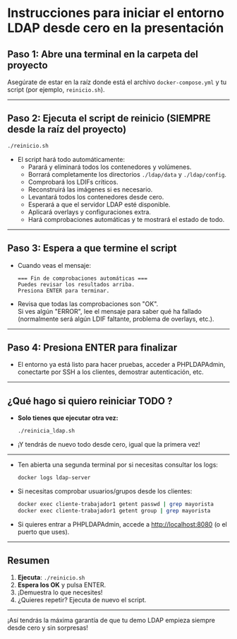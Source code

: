 # Instrucciones para iniciar el entorno LDAP desde cero en la presentación

## Paso 1: Abre una terminal en la carpeta del proyecto

Asegúrate de estar en la raíz donde está el archivo `docker-compose.yml` y tu script (por ejemplo, `reinicio.sh`).

---

## Paso 2: Ejecuta el script de reinicio **(SIEMPRE desde la raíz del proyecto)**

```bash
./reinicio.sh
```

- El script hará todo automáticamente:  
  - Parará y eliminará todos los contenedores y volúmenes.
  - Borrará completamente los directorios `./ldap/data` y `./ldap/config`.
  - Comprobará los LDIFs críticos.
  - Reconstruirá las imágenes si es necesario.
  - Levantará todos los contenedores desde cero.
  - Esperará a que el servidor LDAP esté disponible.
  - Aplicará overlays y configuraciones extra.
  - Hará comprobaciones automáticas y te mostrará el estado de todo.

---

## Paso 3: Espera a que termine el script

- Cuando veas el mensaje:
  ```
  === Fin de comprobaciones automáticas ===
  Puedes revisar los resultados arriba.
  Presiona ENTER para terminar.
  ```
- Revisa que todas las comprobaciones son "OK".  
  Si ves algún "ERROR", lee el mensaje para saber qué ha fallado (normalmente será algún LDIF faltante, problema de overlays, etc.).

---

## Paso 4: Presiona ENTER para finalizar

- El entorno ya está listo para hacer pruebas, acceder a PHPLDAPAdmin, conectarte por SSH a los clientes, demostrar autenticación, etc.

---

## ¿Qué hago si quiero reiniciar TODO ?

- **Solo tienes que ejecutar otra vez:**
  ```bash
  ./reinicia_ldap.sh
  ```
- ¡Y tendrás de nuevo todo desde cero, igual que la primera vez!

---

- Ten abierta una segunda terminal por si necesitas consultar los logs:
  ```bash
  docker logs ldap-server
  ```
- Si necesitas comprobar usuarios/grupos desde los clientes:
  ```bash
  docker exec cliente-trabajador1 getent passwd | grep mayorista
  docker exec cliente-trabajador1 getent group | grep mayorista
  ```
- Si quieres entrar a PHPLDAPAdmin, accede a [http://localhost:8080](http://localhost:8080) (o el puerto que uses).

---

## Resumen

1. **Ejecuta**: `./reinicio.sh`
2. **Espera los OK** y pulsa ENTER.
3. ¡Demuestra lo que necesites!
4. ¿Quieres repetir? Ejecuta de nuevo el script.

---

¡Así tendrás la máxima garantía de que tu demo LDAP empieza siempre desde cero y sin sorpresas!
